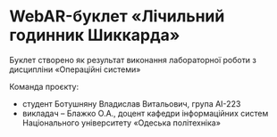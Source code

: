 # WebAR-буклет «Лічильний годинник Шиккарда»
Буклет створено як результат виконання лабораторної роботи з дисципліни 
«Операційні системи»

Команда проєкту:
- студент Ботушняну Владислав Витальович, група АІ-223
- викладач – Блажко О.А., доцент кафедри інформаційних систем Національного
університету «Одеська політехніка»

